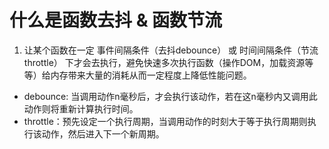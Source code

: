 #  什么是函数去抖 & 函数节流
1. 让某个函数在一定 事件间隔条件（去抖debounce） 或 时间间隔条件（节流throttle） 下才会去执行，避免快速多次执行函数（操作DOM，加载资源等等）给内存带来大量的消耗从而一定程度上降低性能问题。
- debounce: 当调用动作n毫秒后，才会执行该动作，若在这n毫秒内又调用此动作则将重新计算执行时间。
- throttle：预先设定一个执行周期，当调用动作的时刻大于等于执行周期则执行该动作，然后进入下一个新周期。
